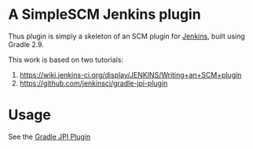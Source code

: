 A SimpleSCM Jenkins plugin
====

Thus plugin is simply a skeleton of an SCM plugin for [Jenkins](http://jenkins-ci.org), built using Gradle 2.9.

This work is based on two tutorials:

1. https://wiki.jenkins-ci.org/display/JENKINS/Writing+an+SCM+plugin
2. https://github.com/jenkinsci/gradle-jpi-plugin

# Usage

See the [Gradle JPI Plugin](https://github.com/jenkinsci/gradle-jpi-plugin)
